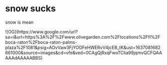 <h1> snow sucks </h1>
<p> snow is mean </p>
![OG](https://www.google.com/url?sa=i&url=https%3A%2F%2Fwww.olivegarden.com%2Flocations%2Ffl%2Fboca-raton%2Fboca-raton-palms-plaza%2F1081&psig=AOvVaw3FjYOGFeHWERvV4jcEB_tK&ust=1637081682661000&source=images&cd=vfe&ved=0CAgQjRxqFwoTCIia99jqmvQCFQAAAAAdAAAAABBS)
